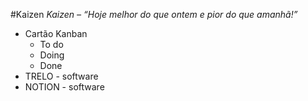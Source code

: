 #Kaizen
_Kaizen – “Hoje melhor do que ontem e pior do que amanhã!”_

-   Cartão Kanban
    -   To do
    -   Doing
    -   Done
-   TRELO - software
-   NOTION - software
